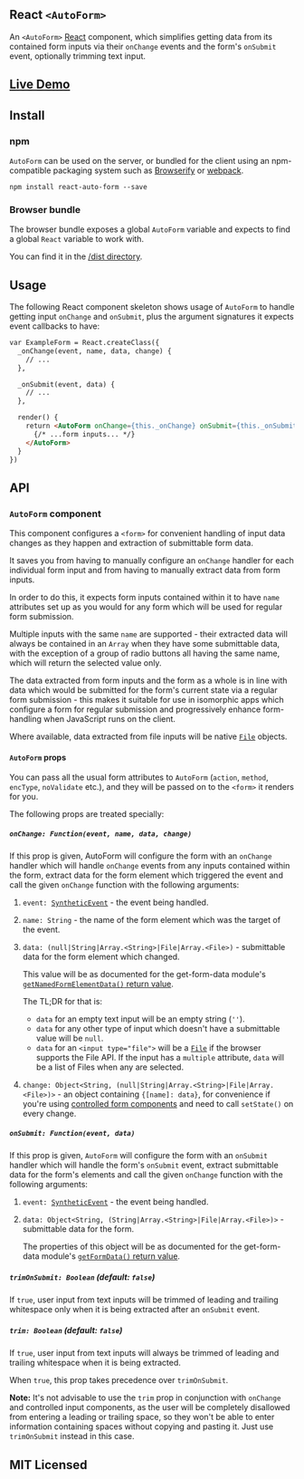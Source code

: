 ## React `<AutoForm>`

An `<AutoForm>` [React](http://facebook.github.io/react/) component, which
simplifies getting data from its contained form inputs via their `onChange`
events and the form's `onSubmit` event, optionally trimming text input.

## [Live Demo](http://insin.github.io/react-auto-form/)

## Install

### npm

`AutoForm` can be used on the server, or bundled for the client using an
npm-compatible packaging system such as [Browserify](http://browserify.org/) or
[webpack](http://webpack.github.io/).

```
npm install react-auto-form --save
```

### Browser bundle

The browser bundle exposes a global `AutoForm` variable and expects to find a
global `React` variable to work with.

You can find it in the [/dist directory](https://github.com/insin/react-auto-form/tree/master/dist).

## Usage

The following React component skeleton shows usage of `AutoForm` to handle
getting input `onChange` and `onSubmit`, plus the argument signatures it expects
event callbacks to have:

```html
var ExampleForm = React.createClass({
  _onChange(event, name, data, change) {
    // ...
  },

  _onSubmit(event, data) {
    // ...
  },

  render() {
    return <AutoForm onChange={this._onChange} onSubmit={this._onSubmit} trimOnSubmit>
      {/* ...form inputs... */}
    </AutoForm>
  }
})
```

## API

### `AutoForm` component

This component configures a `<form>` for convenient handling of input data
changes as they happen and extraction of submittable form data.

It saves you from having to manually configure an `onChange` handler for each
individual form input and from having to manually extract data from form inputs.

In order to do this, it expects form inputs contained within it to have `name`
attributes set up as you would for any form which will be used for regular form
submission.

Multiple inputs with the same `name` are supported - their extracted data will
always be contained in an `Array` when they have some submittable data, with the
exception of a group of radio buttons all having the same name, which will
return the selected value only.

The data extracted from form inputs and the form as a whole is in line with
data which would be submitted for the form's current state via a regular form
submission - this makes it suitable for use in isomorphic apps which configure
a form for regular submission and progressively enhance form-handling when
JavaScript runs on the client.

Where available, data extracted from file inputs will be native
[`File`](https://developer.mozilla.org/en-US/docs/Web/API/File) objects.

#### `AutoForm` props

You can pass all the usual form attributes to `AutoForm` (`action`, `method`,
`encType`, `noValidate` etc.), and they will be passed on to the `<form>` it
renders for you.

The following props are treated specially:

##### `onChange: Function(event, name, data, change)`

If this prop is given, AutoForm will configure the form with an `onChange`
handler which will handle `onChange` events from any inputs contained within
the form, extract data for the form element which triggered the event and
call the given `onChange` function with the following arguments:

1. `event: `[`SyntheticEvent`](http://facebook.github.io/react/docs/events.html#syntheticevent) - the event being handled.

2. `name: String` - the name of the form element which was the target of the event.

3. `data: (null|String|Array.<String>|File|Array.<File>)` - submittable data for the form element which changed.

   This value will be as documented for the get-form-data module's
   [`getNamedFormElementData()` return value](https://github.com/insin/get-form-data#return-type-nullstringarraystring).

   The TL;DR for that is:

   * `data` for an empty text input will be an empty string (`''`).
   * `data` for any other type of input which doesn't have a submittable value
     will be `null`.
   * `data` for an `<input type="file">` will be a
     [`File`](https://developer.mozilla.org/en-US/docs/Web/API/File) if the
     browser supports the File API. If the input has a `multiple` attribute,
     `data` will be a list of Files when any are selected.

4. `change: Object<String, (null|String|Array.<String>|File|Array.<File>)>` - an object containing
   `{[name]: data}`, for convenience if you're using
   [controlled form components](http://facebook.github.io/react/docs/forms.html#controlled-components)
   and need to call `setState()` on every change.

##### `onSubmit: Function(event, data)`

If this prop is given, `AutoForm` will configure the form with an `onSubmit`
handler which will handle the form's `onSubmit` event, extract submittable data
for the form's elements and call the given `onChange` function with the following
arguments:

1. `event: `[`SyntheticEvent`](http://facebook.github.io/react/docs/events.html#syntheticevent) - the event being handled.

2. `data: Object<String, (String|Array.<String>|File|Array.<File>)>` - submittable data for the form.

   The properties of this object will be as documented for the get-form-data
   module's [`getFormData()` return value](https://github.com/insin/get-form-data#return-type-objectstring-stringarraystring).

##### `trimOnSubmit: Boolean` (default: `false`)

If `true`, user input from text inputs will be trimmed of leading and trailing
whitespace only when it is being extracted after an `onSubmit` event.

##### `trim: Boolean` (default: `false`)

If `true`, user input from text inputs will always be trimmed of leading and
trailing whitespace when it is being extracted.

When `true`, this prop takes precedence over `trimOnSubmit`.

**Note:** It's not advisable to use the `trim` prop in conjunction with
`onChange` and controlled input components, as the user will be completely
disallowed from entering a leading or trailing space, so they won't be able to
enter information containing spaces without copying and pasting it. Just use
`trimOnSubmit` instead in this case.

## MIT Licensed